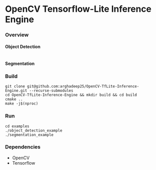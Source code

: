 # OpenCV Tensorflow-Lite Inference Engine

### Overview

#### Object Detection
```cpp

```

#### Segmentation

### Build
```
git clone git@github.com:arghadeep25/OpenCV-TfLite-Inference-Engine.git --recurse-submodules
cd OpenCV-TfLite-Inference-Engine && mkdir build && cd build
cmake ..
make -j$(nproc)
```
### Run
```
cd examples
./object_detection_example
./segmentation_example
```

### Dependencies
- OpenCV
- Tensorflow